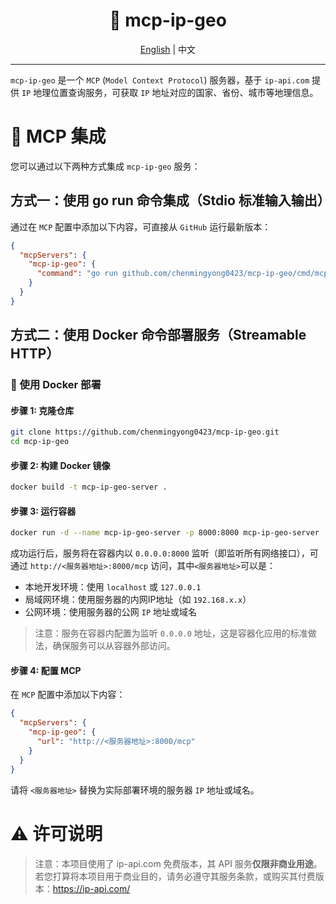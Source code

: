 <h1 align="center">
  📝 mcp-ip-geo
</h1>

<div align="center">
  <a href="./README.md">English</a> | 中文
</div>

---

`mcp-ip-geo` 是一个 `MCP` (`Model Context Protocol`) 服务器，基于 `ip-api.com` 提供 `IP` 地理位置查询服务，可获取 `IP` 地址对应的国家、省份、城市等地理信息。

# 🔌 MCP 集成

您可以通过以下两种方式集成 `mcp-ip-geo` 服务：

## 方式一：使用 go run 命令集成（Stdio 标准输入输出）

通过在 `MCP` 配置中添加以下内容，可直接从 `GitHub` 运行最新版本：

```json
{
  "mcpServers": {
    "mcp-ip-geo": {
      "command": "go run github.com/chenmingyong0423/mcp-ip-geo/cmd/mcp-ip-geo@latest"
    }
  }
}
```

## 方式二：使用 Docker 命令部署服务（Streamable HTTP）

### 🐳 使用 Docker 部署

#### 步骤 1: 克隆仓库

```bash
git clone https://github.com/chenmingyong0423/mcp-ip-geo.git
cd mcp-ip-geo
```

#### 步骤 2: 构建 Docker 镜像

```bash
docker build -t mcp-ip-geo-server .
```

#### 步骤 3: 运行容器

```bash
docker run -d --name mcp-ip-geo-server -p 8000:8000 mcp-ip-geo-server
```

成功运行后，服务将在容器内以 `0.0.0.0:8000` 监听（即监听所有网络接口），可通过 `http://<服务器地址>:8000/mcp` 访问，其中`<服务器地址>`可以是：
- 本地开发环境：使用 `localhost` 或 `127.0.0.1`
- 局域网环境：使用服务器的内网IP地址（如 `192.168.x.x`）
- 公网环境：使用服务器的公网 `IP` 地址或域名

> 注意：服务在容器内配置为监听 `0.0.0.0` 地址，这是容器化应用的标准做法，确保服务可以从容器外部访问。

#### 步骤 4: 配置 MCP

在 `MCP` 配置中添加以下内容：

```json
{
  "mcpServers": {
    "mcp-ip-geo": {
      "url": "http://<服务器地址>:8000/mcp"
    }
  }
}
```

请将 `<服务器地址>` 替换为实际部署环境的服务器 `IP` 地址或域名。

# ⚠️ 许可说明

> 注意：本项目使用了 ip-api.com 免费版本，其 API 服务**仅限非商业用途**。若您打算将本项目用于商业目的，请务必遵守其服务条款，或购买其付费版本：https://ip-api.com/
